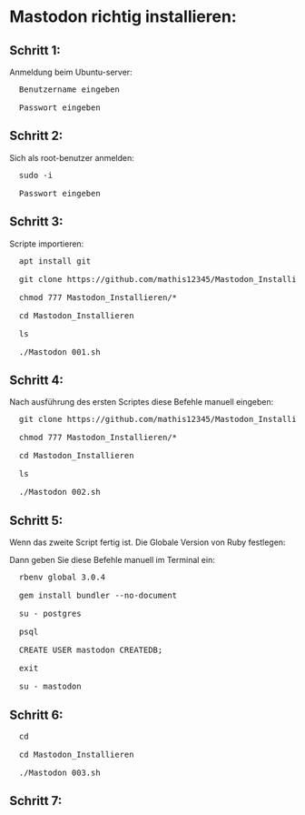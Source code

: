 # Mastodon richtig installieren:

## Schritt 1:
Anmeldung beim Ubuntu-server:

<Pre>
  Benutzername eingeben
  
  Passwort eingeben
</Pre>

## Schritt 2:
Sich als root-benutzer anmelden:

<Pre>
  sudo -i
  
  Passwort eingeben
</Pre>

## Schritt 3:
Scripte importieren:

<Pre>
  apt install git
  
  git clone https://github.com/mathis12345/Mastodon_Installieren
  
  chmod 777 Mastodon_Installieren/*
  
  cd Mastodon_Installieren
  
  ls
  
  ./Mastodon_001.sh
</pre>

## Schritt 4:
Nach ausführung des ersten Scriptes diese Befehle manuell eingeben:

<Pre>
  git clone https://github.com/mathis12345/Mastodon_Installieren
  
  chmod 777 Mastodon_Installieren/*
  
  cd Mastodon_Installieren
  
  ls
  
  ./Mastodon_002.sh
</Pre>

## Schritt 5:
Wenn das zweite Script fertig ist.
Die Globale Version von Ruby festlegen:

Dann geben Sie diese Befehle manuell im Terminal ein:

<Pre>
  rbenv global 3.0.4
  
  gem install bundler --no-document
  
  su - postgres
  
  psql
  
  CREATE USER mastodon CREATEDB;
  
  exit
  
  su - mastodon
</pre>

## Schritt 6:

<Pre>
  cd
  
  cd Mastodon_Installieren
  
  ./Mastodon_003.sh
</Pre>

## Schritt 7:

<Pre>
  
